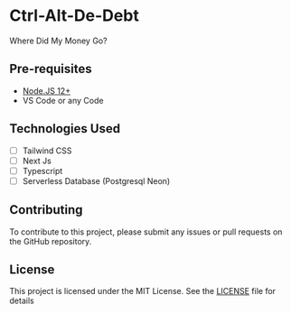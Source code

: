 # Ctrl-Alt-De-Debt
Where Did My Money Go?

## Pre-requisites

- [Node.JS 12+](https://nodejs.org/en/)
- VS Code or any Code

## Technologies Used
- [ ] Tailwind CSS
- [ ] Next Js
- [ ] Typescript
- [ ] Serverless Database (Postgresql Neon)

## Contributing

To contribute to this project, please submit any issues or pull requests on the GitHub repository.

## License

This project is licensed under the MIT License.  See the [LICENSE](LICENSE) file for details
